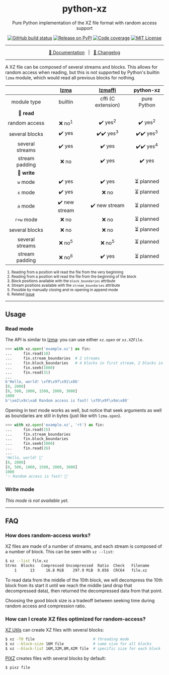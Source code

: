 <div align="center">

# python-xz

Pure Python implementation of the XZ file format with random access support

[![GitHub build status](https://img.shields.io/github/workflow/status/rogdham/python-xz/build/master)](https://github.com/rogdham/python-xz/actions?query=branch:master)&nbsp;[![Release on PyPI](https://img.shields.io/pypi/v/python-xz)](https://pypi.org/project/python-xz/)&nbsp;[![Code coverage](https://img.shields.io/badge/coverage-100%25-brightgreen)](https://github.com/rogdham/python-xz/search?q=fail+under&type=Code)&nbsp;[![MIT License](https://img.shields.io/pypi/l/python-xz)](https://github.com/Rogdham/python-xz/blob/master/LICENSE.txt)

---

[📖 Documentation](https://github.com/rogdham/python-xz/#usage)&nbsp;&nbsp;&nbsp;|&nbsp;&nbsp;&nbsp;[📃 Changelog](./CHANGELOG.md)

</div>

---

A XZ file can be composed of several streams and blocks. This allows for random access
when reading, but this is not supported by Python's builtin `lzma` module, which would
read all previous blocks for nothing.

<div align="center">

|                 |      [lzma]       |      [lzmaffi]       |      python-xz       |
| :-------------: | :---------------: | :------------------: | :------------------: |
|   module type   |      builtin      |  cffi (C extension)  |     pure Python      |
|   📄 **read**   |                   |                      |                      |
|  random access  | ❌ no<sup>1</sup> |  ✔️ yes<sup>2</sup>  |  ✔️ yes<sup>2</sup>  |
| several blocks  |      ✔️ yes       | ✔️✔️ yes<sup>3</sup> | ✔️✔️ yes<sup>3</sup> |
| several streams |      ✔️ yes       |        ✔️ yes        | ✔️✔️ yes<sup>4</sup> |
| stream padding  |       ❌ no       |        ✔️ yes        |        ✔️ yes        |
|  📝 **write**   |                   |                      |                      |
|    `w` mode     |      ✔️ yes       |        ✔️ yes        |      ⏳ planned      |
|    `x` mode     |      ✔️ yes       |        ❌ no         |      ⏳ planned      |
|    `a` mode     |   ✔️ new stream   |    ✔️ new stream     |      ⏳ planned      |
|   `r+w` mode    |       ❌ no       |        ❌ no         |      ⏳ planned      |
| several blocks  |       ❌ no       |        ❌ no         |      ⏳ planned      |
| several streams | ❌ no<sup>5</sup> |  ❌ no<sup>5</sup>   |      ⏳ planned      |
| stream padding  | ❌ no<sup>6</sup> |        ✔️ yes        |      ⏳ planned      |

</div>
<sub>

1. Reading from a position will read the file from the very beginning
2. Reading from a position will read the file from the beginning of the block
3. Block positions available with the `block_boundaries` attribute
4. Stream positions available with the `stream_boundaries` attribute
5. Possible by manually closing and re-opening in append mode
6. Related [issue](https://bugs.python.org/issue44134)

</sub>

[lzma]: https://docs.python.org/3/library/lzma.html
[lzmaffi]: https://github.com/r3m0t/backports.lzma

---

## Usage

### Read mode

The API is similar to [lzma]: you can use either `xz.open` or `xz.XZFile`.

```python
>>> with xz.open('example.xz') as fin:
...     fin.read(18)
...     fin.stream_boundaries  # 2 streams
...     fin.block_boundaries   # 4 blocks in first stream, 2 blocks in second stream
...     fin.seek(1000)
...     fin.read(31)
...
b'Hello, world! \xf0\x9f\x91\x8b'
[0, 2000]
[0, 500, 1000, 1500, 2000, 3000]
1000
b'\xe2\x9c\xa8 Random access is fast! \xf0\x9f\x9a\x80'
```

Opening in text mode works as well, but notice that seek arguments as well as boundaries
are still in bytes (just like with `lzma.open`).

```python
>>> with xz.open('example.xz', 'rt') as fin:
...     fin.read(15)
...     fin.stream_boundaries
...     fin.block_boundaries
...     fin.seek(1000)
...     fin.read(26)
...
'Hello, world! 👋'
[0, 2000]
[0, 500, 1000, 1500, 2000, 3000]
1000
'✨ Random access is fast! 🚀'
```

### Write mode

_This mode is not available yet._

---

## FAQ

### How does random-access works?

XZ files are made of a number of streams, and each stream is composed of a number of
block. This can be seen with `xz --list`:

```sh
$ xz --list file.xz
Strms  Blocks   Compressed Uncompressed  Ratio  Check   Filename
    1      13     16.8 MiB    297.9 MiB  0.056  CRC64   file.xz
```

To read data from the middle of the 10th block, we will decompress the 10th block from
its start it until we reach the middle (and drop that decompressed data), then returned
the decompressed data from that point.

Choosing the good block size is a tradeoff between seeking time during random access and
compression ratio.

### How can I create XZ files optimized for random-access?

[XZ Utils](https://tukaani.org/xz/) can create XZ files with several blocks:

```sh
$ xz -T0 file                          # threading mode
$ xz --block-size 16M file             # same size for all blocks
$ xz --block-list 16M,32M,8M,42M file  # specific size for each block
```

[PIXZ](https://github.com/vasi/pixz) creates files with several blocks by default:

```sh
$ pixz file
```
